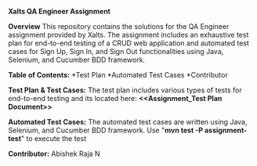**Xalts QA Engineer Assignment**

**Overview**
This repository contains the solutions for the QA Engineer assignment provided by Xalts. The assignment includes an exhaustive test plan for end-to-end testing of a CRUD web application and automated test cases for Sign Up, Sign In, and Sign Out functionalities using Java, Selenium, and Cucumber BDD framework.

**Table of Contents:**
*Test Plan
*Automated Test Cases
*Contributor

**Test Plan & Test Cases:**
The test plan includes various types of tests for end-to-end testing and its located here: **<<Assignment_Test Plan Document>>**

**Automated Test Cases:**
The automated test cases are written using Java, Selenium, and Cucumber BDD framework. 
Use "**mvn test -P assignment-test**" to execute the test

**Contributor:**
Abishek Raja N

